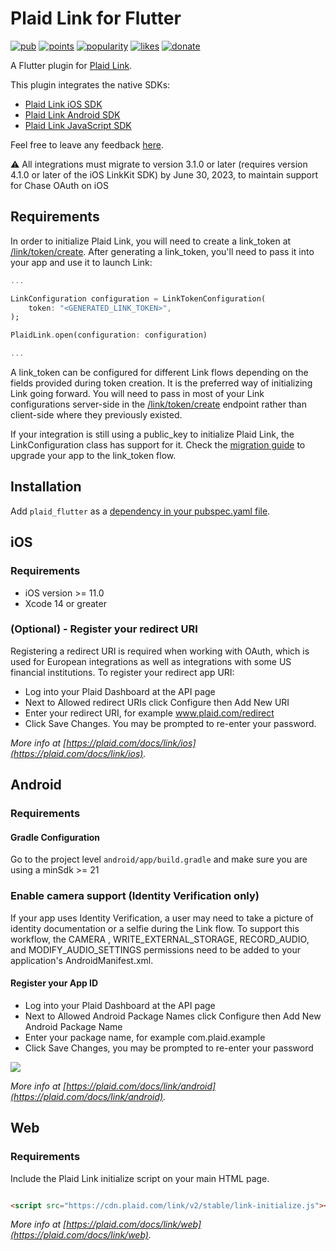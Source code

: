 # Plaid Link for Flutter

[![pub](https://img.shields.io/pub/v/plaid_flutter.svg)](https://pub.dev/packages/plaid_flutter)
[![points](https://img.shields.io/pub/points/plaid_flutter)](https://pub.dev/packages/plaid_flutter)
[![popularity](https://img.shields.io/pub/popularity/plaid_flutter)](https://pub.dev/packages/plaid_flutter)
[![likes](https://img.shields.io/pub/likes/plaid_flutter)](https://pub.dev/packages/plaid_flutter)
[![donate](https://img.shields.io/badge/Buy%20me%20a%20beer-orange.svg)](https://www.buymeacoffee.com/jpereira)

A Flutter plugin for [Plaid Link](https://plaid.com/docs/link).

This plugin integrates the native SDKs:

- [Plaid Link iOS SDK](https://plaid.com/docs/link/ios)
- [Plaid Link Android SDK](https://plaid.com/docs/link/android)
- [Plaid Link JavaScript SDK](https://plaid.com/docs/link/web)

Feel free to leave any feedback [here](https://github.com/jorgefspereira/plaid_flutter/issues).

:warning: All integrations must migrate to version 3.1.0 or later (requires version 4.1.0 or later of the iOS LinkKit SDK) by June 30, 2023, to maintain support for Chase OAuth on iOS

## Requirements

In order to initialize Plaid Link, you will need to create a link_token at [/link/token/create](https://plaid.com/docs/#create-link-token). After generating a link_token, you'll need to pass it into your app and use it to launch Link:

``` dart
...

LinkConfiguration configuration = LinkTokenConfiguration(
    token: "<GENERATED_LINK_TOKEN>",
);

PlaidLink.open(configuration: configuration)

...

```

A link_token can be configured for different Link flows depending on the fields provided during token creation. It is the preferred way of initializing Link going forward. You will need to pass in most of your Link configurations server-side in the [/link/token/create](https://plaid.com/docs/#create-link-token) endpoint rather than client-side where they previously existed.

If your integration is still using a public_key to initialize Plaid Link, the LinkConfiguration class has support for it. Check the [migration guide](https://plaid.com/docs/upgrade-to-link-tokens/) to upgrade your app to the link_token flow.

## Installation

Add `plaid_flutter` as a [dependency in your pubspec.yaml file](https://flutter.io/platform-plugins/).

## iOS

### Requirements

- iOS version >= 11.0
- Xcode 14 or greater

### (Optional) - Register your redirect URI

Registering a redirect URI is required when working with OAuth, which is used for European integrations as well as integrations with some US financial institutions. To register your redirect app URI:
- Log into your Plaid Dashboard at the API page
- Next to Allowed redirect URIs click Configure then Add New URI
- Enter your redirect URI, for example www.plaid.com/redirect
- Click Save Changes. You may be prompted to re-enter your password.

*More info at [https://plaid.com/docs/link/ios](https://plaid.com/docs/link/ios).*

## Android

### Requirements
#### Gradle Configuration

Go to the project level `android/app/build.gradle` and make sure you are using a minSdk >= 21

### Enable camera support (Identity Verification only)

If your app uses Identity Verification, a user may need to take a picture of identity documentation or a selfie during the Link flow. To support this workflow, the CAMERA , WRITE_EXTERNAL_STORAGE, RECORD_AUDIO, and MODIFY_AUDIO_SETTINGS permissions need to be added to your application's AndroidManifest.xml.

#### Register your App ID

- Log into your Plaid Dashboard at the API page
- Next to Allowed Android Package Names click Configure then Add New Android Package Name
- Enter your package name, for example com.plaid.example
- Click Save Changes, you may be prompted to re-enter your password

![](https://raw.githubusercontent.com/jorgefspereira/plaid_flutter/master/doc/images/register-app-id.png)


*More info at [https://plaid.com/docs/link/android](https://plaid.com/docs/link/android).*

## Web

### Requirements

Include the Plaid Link initialize script on your main HTML page.

``` html

<script src="https://cdn.plaid.com/link/v2/stable/link-initialize.js"></script>

```

*More info at [https://plaid.com/docs/link/web](https://plaid.com/docs/link/web).*

